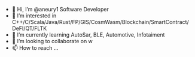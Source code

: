 - 👋 Hi, I’m @aneury1 Software Developer
- 👀 I’m interested in C++/C/Scala/Java/Rust/FP/GIS/CosmWasm/Blockchain/SmartContract/DeFI/QT/FLTK
- 🌱 I’m currently learning AutoSar, BLE, Automotive, Infotaiment
- 💞️ I’m looking to collaborate on w
- 📫 How to reach ...

<!---
aneury1/aneury1 is a ✨ special ✨ repository because its `README.md` (this file) appears on your GitHub profile.
You can click the Preview link to take a look at your changes.
--->
